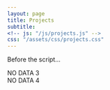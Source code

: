 ```yaml
---
layout: page
title: Projects
subtitle: 
<!-- js: "/js/projects.js" -->
css: "/assets/css/projects.css"
---
```


<p>Before the script...</p>

<script src="https://ajax.googleapis.com/ajax/libs/jquery/2.1.1/jquery.min.js"></script>

<div id="container">
  <div id="output">NO DATA 3</div>
  <div id="output2">NO DATA 4</div>
</div>

<script>
   
  function tableCreate(table_id,rows,cols){
    var body = document.body;
    tbl = document.createElement(table_id);
    tbl.style.width = '100%';
    tbl.setAttribute('border', '0');
    tbl.setAttribute('background-color', '#111111');
    tbl.setAttribute('margin', '0');
    tbl.setAttribute('background-color', '#111111');
    for(var i = 0; i < rows; i++){
        var tr = tbl.insertRow();           
        for(var j = 0; j < cols; j++){            
            if(i == rows){   
            var td = tr.insertCell();               
                break;                
                
            } else {            
                var td = tr.insertCell();
                if(i == rows ){
                    td.setAttribute('rowSpan', '2'); 
                    td.setAttribute('vertical-align', 'middle');              
                }
            }            
        }       
        
    }    
    return tbl;
}
  
</script>


<script>

  function tableFillData(){
    var url = "https://danieltobon43.pythonanywhere.com/projects";     

    $.ajax({
      method: "GET",
      cache: false,
      url: url,
      dataType: "json",
      success: function(data) {

        var key, rows = 0;
        for(key in data.projects) {
          if(data.projects.hasOwnProperty(key)) {
            rows++;
          }
        }
        
        console.log(rows);     
        data = JSON.stringify([data.projects]);    
        data = JSON.parse(data);
        
        table = tableCreate("table",1,rows);
        
        var row = 0;
        var col = 0;    
        data.forEach(obj => {
          Object.entries(obj).forEach(([key, value]) => {
                      
            if (col == 0){
            
              var div = document.createElement("div");    
              var td = table.rows[row].cells[0];
              var img = document.createElement("img");             
              img.src = value.images;
              img.width = 240
              img.height = 100
              img.onclick = function() {
                window.location.href = value.url;
              }
              td.appendChild(document.createTextNode(value.name)); 
              var br = document.createElement("br");
              td.appendChild(br);
              td.appendChild(img);              
              td.appendChild(document.createTextNode(value.description));                           
              col++;
            
            
            }else{
              var div = document.createElement("div");   
              var td = table.rows[row].cells[1];
              var img = document.createElement("img");
              img.src = value.images;
              img.width = 240
              img.height = 100
              img.onclick = function() {
                window.location.href = value.url;
              }
              td.appendChild(document.createTextNode(value.name)); 
              var br = document.createElement("br");
              td.appendChild(br);
              td.appendChild(img);              
              td.appendChild(document.createTextNode(value.description));
              col=0;
              row++;        
            
            }         
          }); 
        }); 

      
        // document.body.appendChild(table);     
        document.getElementById('output').appendChild(table)
      },
      error: function(error) {
        //What do you want to do with the error?
        document.getElementById('output2').innerHTML = "error nene";
      },
    }); 

  }

  tableFillData();
</script>




